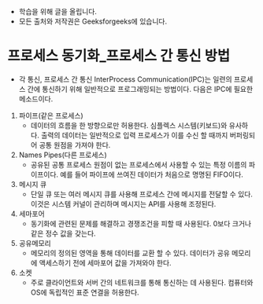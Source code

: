 - 학습을 위해 글을 올립니다.
- 모든 출처와 저작권은 Geeksforgeeks에 있습니다.

[^출처]: https://www.geeksforgeeks.org/



# 프로세스 동기화_프로세스 간 통신 방법

- 각 통신, 프로세스 간 통신 InterProcess Communication(IPC)는 일련의 프로세스 간에 통신하기 위해 일반적으로 프로그래밍되는 방법이다.  다음은 IPC에 필요한 메소드이다.

1. 파이프(같은 프로세스)
   - 데이터의 흐름을 한 방향으로만 허용한다. 심플렉스 시스템(키보드)와 유사하다. 출력의 데이터는 일반적으로 입력 프로세스가 이를 수신 할 때까지 버퍼링되어 공통 원점을 가져야 한다.
2. Names Pipes(다른 프로세스)
   - 공유된 공통 프로세스 원점이 없는 프로세스에서 사용할 수 있는 특정 이름의 파이프이다. 예를 들어 파이프에 쓰여진 데이터가 처음으로 명명된 FIFO이다.
3. 메시지 큐
   - 단일 큐 또는 여러 메시지 큐를 사용해 프로세스 간에 메시지를 전달할 수 있다. 이것은 시스템 커널이 관리하며 메시지는 API를 사용해 조정된다.
4. 세마포어
   - 동기화에 관련된 문제를 해결하고 경쟁조건을 피할 때 사용된다. 0보다 크거나 같은 정수 값을 갖는다.
5. 공유메모리
   - 메모리의 정의된 영역을 통해 데이터를 교환 할 수 있다. 데이터가 공유 메모리에 액세스하기 전에 세마포어 값을 가져와야 한다.
6. 소켓
   - 주로 클라이언트와 서버 간의 네트워크를 통해 통신하는 데 사용된다. 컴퓨터와 OS에 독립적인 표준 연결을 허용한다.